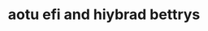 ---
title: "aotu efi and hiybrad bettrys"
url: /karachi/aotu-efi-and-hiybrad-bettrys/
shop: shop
---